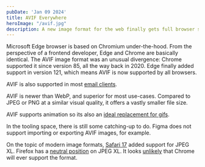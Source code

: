 ```yaml
---
pubDate: 'Jan 09 2024'
title: AVIF Everywhere
heroImage: "/avif.jpg"
description: A new image format for the web finally gets full browser support.
---
```


Microsoft Edge browser is based on Chromium under-the-hood. From the perspective of a frontend developer, Edge and Chrome are basically identical. The AVIF image format was an unusual divergence: Chrome supported it since version 85, all the way back in 2020. Edge finally added support in version 121, which means AVIF is now supported by all browsers.

AVIF is also supported in most [email clients](https://www.caniemail.com/features/image-avif/). 

AVIF is newer than WebP, and superior for most use-cases. Compared to JPEG or PNG at a similar visual quality, it offers a vastly smaller file size.

AVIF supports animation so its also an [ideal replacement for gifs](https://css-tricks.com/gifs-without-the-gif-the-most-performant-image-and-video-options-right-now/).

In the tooling space, there is still some catching-up to do. Figma does not support importing or exporting AVIF images, for example. 

On the topic of modern image formats, [Safari 17](https://developer.apple.com/documentation/safari-release-notes/safari-17-release-notes#Images) added support for JPEG XL. Firefox has a [neutral position](https://github.com/mozilla/standards-positions/issues/522#issuecomment-1409539985) on JPEG XL. It looks [unlikely](https://x.com/jonsneyers/status/1591101173846925312?s=20) that Chrome will ever support the format. 